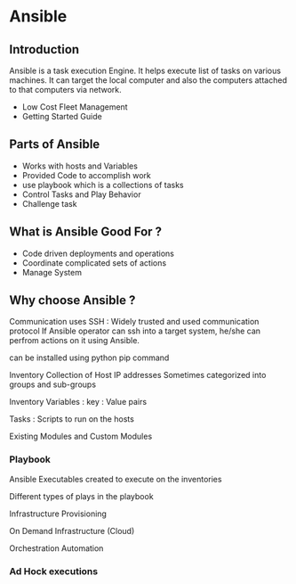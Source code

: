 # Ansible 
## Introduction 
Ansible is a task execution Engine. It helps execute list of tasks on various machines. 
It can target the local computer and also the computers attached to that computers via network.
 - Low Cost Fleet Management 
 - Getting Started Guide 
## Parts of Ansible
 - Works with hosts and Variables 
 - Provided Code to accomplish work 
 - use playbook which is a collections of tasks 
 - Control Tasks and Play Behavior 
 - Challenge task 
## What is Ansible Good For ? 
 - Code driven deployments and operations 
 - Coordinate complicated sets of actions 
 - Manage System 
## Why choose Ansible ? 

Communication uses SSH : 
Widely trusted and used communication protocol 
If Ansible operator can ssh into a target system, he/she can perfrom actions on it using Ansible.

can be installed using python pip command 

Inventory 
Collection of Host IP addresses 
Sometimes categorized into groups and sub-groups 

Inventory Variables : 
key : Value pairs 

Tasks : Scripts to run on the hosts 

Existing Modules and Custom Modules 

### Playbook 
Ansible Executables 
created to execute on the inventories 

Different types of plays in the playbook

Infrastructure Provisioning 

On Demand Infrastructure (Cloud)

Orchestration Automation

### Ad Hock executions 

